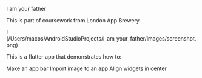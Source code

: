 I am your father

This is part of coursework from London App Brewery.

!(/Users/macos/AndroidStudioProjects/i_am_your_father/images/screenshot.png)

This is a flutter app that demonstrates how to:

Make an app bar
Import image to an app
Align widgets in center